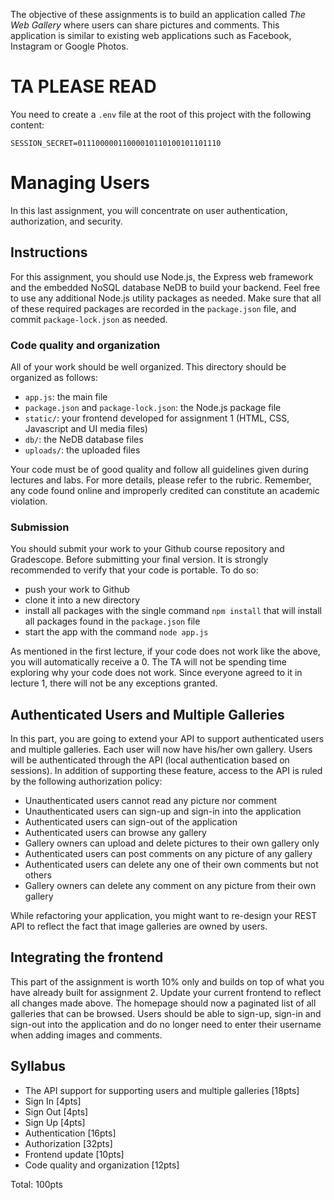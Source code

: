 The objective of these assignments is to build an application called *The Web Gallery* where users can share pictures and comments. This application is similar to existing web applications such as Facebook, Instagram or Google Photos. 

# TA PLEASE READ
You need to create a `.env` file at the root of this project with the following content:
```dotenv
SESSION_SECRET=01110000011000010110100101101110
```

# Managing Users
In this last assignment, you will concentrate on user authentication, authorization, and security. 

## Instructions
For this assignment, you should use Node.js, the Express web framework and the embedded NoSQL database NeDB to build your backend. Feel free to use any additional Node.js utility packages as needed. Make sure that all of these required packages are recorded in the `package.json` file, and commit `package-lock.json` as needed.

### Code quality and organization
All of your work should be well organized. This directory should be organized as follows:

- `app.js`: the main file
- `package.json` and `package-lock.json`: the Node.js package file
- `static/`: your frontend developed for assignment 1 (HTML, CSS, Javascript and UI media files)
- `db/`: the NeDB database files
- `uploads/`: the uploaded files

Your code must be of good quality and follow all guidelines given during lectures and labs. For more details, please refer to the rubric. Remember, any code found online and improperly credited can constitute an academic violation. 

### Submission
You should submit your work to your Github course repository and Gradescope.
Before submitting your final version. It is strongly recommended to verify that your code is portable. To do so:

- push your work to Github
- clone it into a new directory
- install all packages with the single command `npm install` that will install all packages found in the `package.json` file
- start the app with the command `node app.js`

As mentioned in the first lecture, if your code does not work like the above, you will automatically receive a 0.
The TA will not be spending time exploring why your code does not work. Since everyone agreed to it in lecture 1,
there will not be any exceptions granted.

## Authenticated Users and Multiple Galleries
In this part, you are going to extend your API to support authenticated users and multiple galleries. Each user will now have his/her own gallery. Users will be authenticated through the API (local authentication based on sessions). In addition of supporting these feature, access to the API is ruled by the following authorization policy: 

- Unauthenticated users cannot read any picture nor comment
- Unauthenticated users can sign-up and sign-in into the application
- Authenticated users can sign-out of the application
- Authenticated users can browse any gallery
- Gallery owners can upload and delete pictures to their own gallery only
- Authenticated users can post comments on any picture of any gallery
- Authenticated users can delete any one of their own comments but not others
- Gallery owners can delete any comment on any picture from their own gallery

While refactoring your application, you might want to re-design your REST API to reflect the fact that image galleries are owned by users.

## Integrating the frontend
This part of the assignment is worth 10% only and builds on top of what you have already built for assignment 2. Update your current frontend to reflect all changes made above. The homepage should now a paginated list of all galleries that can be browsed. Users should be able to sign-up, sign-in and sign-out into the application and do no longer need to enter their username when adding images and comments.

## Syllabus
- The API support for supporting users and multiple galleries [18pts]
- Sign In [4pts]
- Sign Out [4pts]
- Sign Up [4pts]
- Authentication [16pts]
- Authorization [32pts]
- Frontend update [10pts]
- Code quality and organization [12pts]

Total: 100pts